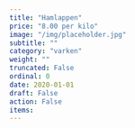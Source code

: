 ```yaml
---
title: "Hamlappen"
price: "8.00 per kilo"
image: "/img/placeholder.jpg"
subtitle: ""
category: "varken"
weight: ""
truncated: False
ordinal: 0
date: 2020-01-01
draft: False
action: False
items: 
---
```


